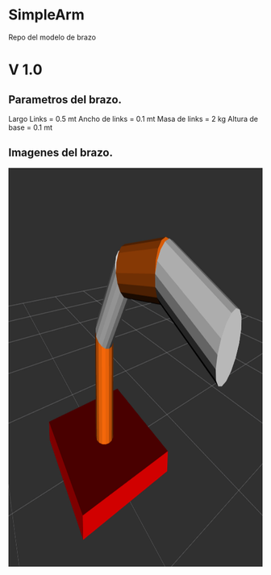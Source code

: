 # SimpleArm
Repo del modelo de brazo


# V 1.0
## Parametros del brazo.
Largo Links = 0.5 mt
Ancho de links = 0.1 mt
Masa de links = 2 kg
Altura de base = 0.1 mt

## Imagenes del brazo.
<img src="doc/v1_0.png" width="1211" height="791" />
